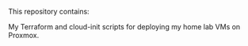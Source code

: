 This repository contains:

My Terraform and cloud-init scripts for deploying my home lab VMs on Proxmox.  

